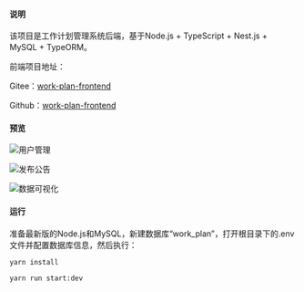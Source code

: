 ####  说明

该项目是工作计划管理系统后端，基于Node.js + TypeScript + Nest.js + MySQL + TypeORM。

前端项目地址：

Gitee：[work-plan-frontend](https://gitee.com/youyouzhang/work-plan-frontend)

Github：[work-plan-frontend](https://github.com/zhangfh-cq/work-plan-frontend)

#### 预览

![用户管理](https://cdn.jsdelivr.net/gh/zhangfh-cq/images@master/second-blog/17-1.png)

![发布公告](https://cdn.jsdelivr.net/gh/zhangfh-cq/images@master/second-blog/17-2.png)

![数据可视化](https://cdn.jsdelivr.net/gh/zhangfh-cq/images@master/second-blog/17-3.png)

#### 运行

准备最新版的Node.js和MySQL，新建数据库“work_plan”，打开根目录下的.env文件并配置数据库信息，然后执行：

```
yarn install
```

```
yarn run start:dev
```

